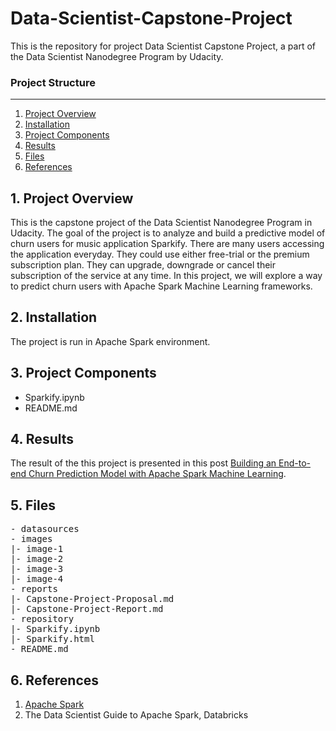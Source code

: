 # Data-Scientist-Capstone-Project
This is the repository for project Data Scientist Capstone Project, a part of the Data Scientist Nanodegree Program by Udacity.

### Project Structure
------
1. [Project Overview](#ProjectOverview)
2. [Installation](#Installation)
3. [Project Components](#ProjectComponents)
4. [Results](#Results)
5. [Files](#Files)
6. [References](#References)

## 1. Project Overview <a name="ProjectOverview"></a> 
This is the capstone project of the Data Scientist Nanodegree Program in Udacity. The goal of the project is to analyze and build a predictive model
of churn users for music application Sparkify. There are many users accessing the application everyday. They could use either free-trial or the premium
subscription plan. They can upgrade, downgrade or cancel their subscription of the service at any time. In this project, we will explore a way to predict
churn users with Apache Spark Machine Learning frameworks.


## 2. Installation <a name="Installation"></a>
The project is run in Apache Spark environment.
  
## 3. Project Components <a name="ProjectComponents"></a> 
- Sparkify.ipynb
- README.md

## 4. Results <a name="Results"></a>
The result of the this project is presented in this post [Building an End-to-end Churn Prediction Model with Apache Spark Machine Learning](). 

## 5. Files <a name="Files"></a>
<pre>
- datasources
- images
|- image-1
|- image-2
|- image-3
|- image-4
- reports
|- Capstone-Project-Proposal.md
|- Capstone-Project-Report.md
- repository
|- Sparkify.ipynb
|- Sparkify.html
- README.md
</pre>

## 6. References <a name="References"></a>
1. [Apache Spark](https://spark.apache.org/docs/latest/api/python/pyspark.sql.html)
2. The Data Scientist Guide to Apache Spark, Databricks
